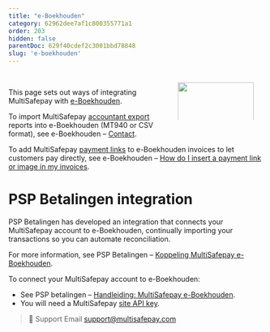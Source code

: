 ```yaml
---
title: "e-Boekhouden"
category: 62962dee7af1c800355771a1
order: 203
hidden: false
parentDoc: 629f40cdef2c3001bbd78848
slug: 'e-boekhouden'
---
```


<img src="https://raw.githubusercontent.com/MultiSafepay/docs/master/static/svgs/E-boekhouden.svg" width="150" align ="right" style="margin: 20px; max-height: 75px"/>
<br>

This page sets out ways of integrating MultiSafepay with [e-Boekhouden](https://www.e-boekhouden.nl/koppelingen/payment-service-providers/multisafepay?qsm=387).

To import MultiSafepay [accountant export](/accounting/reports/accountant-export/) reports into e-Boekhouden (MT940 or CSV format), see e-Boekhouden – [Contact](https://www.e-boekhouden.nl/contact).

To add MultiSafepay [payment links](/payments/checkout/payment-link/) to e-Boekhouden invoices to let customers pay directly, see e-Boekhouden – [How do I insert a payment link or image in my invoices](https://secure.e-boekhouden.nl/bh/kb.asp?ACTION=SHOW&ID=237&POPUP=1).

# PSP Betalingen integration

PSP Betalingen has developed an integration that connects your MultiSafepay account to e-Boekhouden, continually importing your transactions so you can automate reconciliation.

For more information, see PSP Betalingen – [Koppeling MultiSafepay e-Boekhouden](https://www.webwinkelfacturen.nl/koppelingpsp.php?shopsystem=multisafepay&invoicesystem=eboekhouden).

To connect your MultiSafepay account to e-Boekhouden:

- See PSP betalingen – [Handleiding: MultiSafepay e-Boekhouden](https://handleidingen.pspbetalingen.nl/handleiding-multisafepay-eboekhouden).
- You will need a MultiSafepay [site API key](/websites/managing-websites/#site-id-api-key-and-secure-code).

> 💬  Support
> Email <support@multisafepay.com>